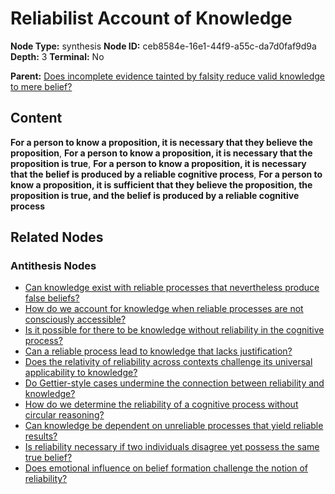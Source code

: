 # Reliabilist Account of Knowledge

**Node Type:** synthesis
**Node ID:** ceb8584e-16e1-44f9-a55c-da7d0faf9d9a
**Depth:** 3
**Terminal:** No

**Parent:** [Does incomplete evidence tainted by falsity reduce valid knowledge to mere belief?](does-incomplete-evidence-tainted-by-falsity-reduce-valid-knowledge-to-mere-belief-antithesis-43d84db6-c8a7-4af3-b94e-823a33d0d68c.md)

## Content

**For a person to know a proposition, it is necessary that they believe the proposition**, **For a person to know a proposition, it is necessary that the proposition is true**, **For a person to know a proposition, it is necessary that the belief is produced by a reliable cognitive process**, **For a person to know a proposition, it is sufficient that they believe the proposition, the proposition is true, and the belief is produced by a reliable cognitive process**

## Related Nodes

### Antithesis Nodes

- [Can knowledge exist with reliable processes that nevertheless produce false beliefs?](can-knowledge-exist-with-reliable-processes-that-nevertheless-produce-false-beliefs-antithesis-91134741-1918-433f-bcf7-cc062e4b05b3.md)
- [How do we account for knowledge when reliable processes are not consciously accessible?](how-do-we-account-for-knowledge-when-reliable-processes-are-not-consciously-accessible-antithesis-d364207d-24a1-4786-983c-cfd4f2794ea3.md)
- [Is it possible for there to be knowledge without reliability in the cognitive process?](is-it-possible-for-there-to-be-knowledge-without-reliability-in-the-cognitive-process-antithesis-8f85ecd2-081f-4cbf-9850-5c780a040694.md)
- [Can a reliable process lead to knowledge that lacks justification?](can-a-reliable-process-lead-to-knowledge-that-lacks-justification-antithesis-8ef37b51-9d4c-491c-8baa-95eb37214064.md)
- [Does the relativity of reliability across contexts challenge its universal applicability to knowledge?](does-the-relativity-of-reliability-across-contexts-challenge-its-universal-applicability-to-knowledge-antithesis-3e7e7f73-592a-4532-bba5-1ccab9cbe25d.md)
- [Do Gettier-style cases undermine the connection between reliability and knowledge?](do-gettier-style-cases-undermine-the-connection-between-reliability-and-knowledge-antithesis-357972cb-5bc1-4ca5-abc5-d5d58301d87c.md)
- [How do we determine the reliability of a cognitive process without circular reasoning?](how-do-we-determine-the-reliability-of-a-cognitive-process-without-circular-reasoning-antithesis-4bbd76f5-ef77-4ac0-a2d9-41eff3867c89.md)
- [Can knowledge be dependent on unreliable processes that yield reliable results?](can-knowledge-be-dependent-on-unreliable-processes-that-yield-reliable-results-antithesis-1e6be851-8321-4bc8-905c-0428f7ada405.md)
- [Is reliability necessary if two individuals disagree yet possess the same true belief?](is-reliability-necessary-if-two-individuals-disagree-yet-possess-the-same-true-belief-antithesis-1c5da638-742f-4f8f-b319-9a3a544056fd.md)
- [Does emotional influence on belief formation challenge the notion of reliability?](does-emotional-influence-on-belief-formation-challenge-the-notion-of-reliability-antithesis-e031e18b-bb89-48c8-a226-30ec5831ae6c.md)

